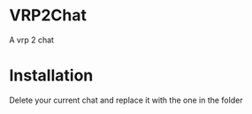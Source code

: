 # VRP2Chat
A vrp 2 chat
# Installation
Delete your current chat and replace it with the one in the folder
